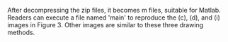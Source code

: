After decompressing the zip files, it becomes m files, suitable for Matlab. Readers can execute a file named 'main' to reproduce the (c), (d), and (i) images in Figure 3. Other images are similar to these three drawing methods.
